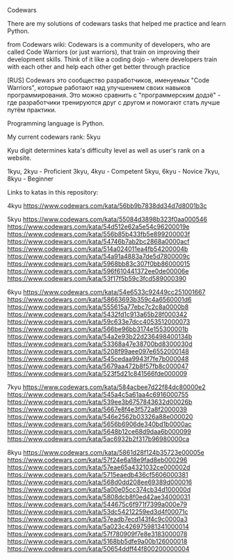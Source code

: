 Codewars

There are my solutions of codewars tasks that helped me practice and learn Python.

from Codewars wiki: 
Codewars is a community of developers, who are called Code Warriors (or just warriors), that train on improving their development skills. Think of it like a coding dojo - where developers train with each other and help each other get better through practice 

[RUS] Codewars это сообщество разработчиков, именуемых "Code Warriors", которые работают над улучшением своих навыков программирования. Это можно сравнить с "программерским додзё" - где разработчики тренируются друг с другом и помогают стать лучше путём практики.

Programming language is Python. 

My current codewars rank: 5kyu

Kyu digit determines kata's difficulty level as well as user's rank on a website. 

1kyu, 2kyu - Proficient 
3kyu, 4kyu - Competent 
5kyu, 6kyu - Novice 
7kyu, 8kyu - Beginner 


Links to katas in this repository:

4kyu
https://www.codewars.com/kata/56bb9b7838dd34d7d8001b3c

5kyu
https://www.codewars.com/kata/55084d3898b323f0aa000546
https://www.codewars.com/kata/54d512e62a5e54c96200019e
https://www.codewars.com/kata/556b85b433fb5e899200003f
https://www.codewars.com/kata/54746b7ab2bc2868a0000acf
https://www.codewars.com/kata/514a024011ea4fb54200004b
https://www.codewars.com/kata/54a91a4883a7de5d7800009c
https://www.codewars.com/kata/5968bb83c307f0bb86000015
https://www.codewars.com/kata/596f610441372ee0de00006e
https://www.codewars.com/kata/53f17f5b59c3fcd589000390

6kyu
https://www.codewars.com/kata/54e6533c92449cc251001667
https://www.codewars.com/kata/58663693b359c4a6560001d6
https://www.codewars.com/kata/555615a77ebc7c2c8a0000b8
https://www.codewars.com/kata/5432fd1c913a65b28f000342
https://www.codewars.com/kata/59c633e7dcc4053512000073
https://www.codewars.com/kata/566be96bb3174e155300001b
https://www.codewars.com/kata/54a2e93b22d236498400134b
https://www.codewars.com/kata/53368a47e38700bd8300030d
https://www.codewars.com/kata/5208f99aee097e6552000148
https://www.codewars.com/kata/545cedaa9943f7fe7b000048
https://www.codewars.com/kata/5679aa472b8f57fb8c000047
https://www.codewars.com/kata/523f5d21c841566fde000009

7kyu
https://www.codewars.com/kata/584acbee7d22f84dc80000e2
https://www.codewars.com/kata/545a4c5a61aa4c6916000755
https://www.codewars.com/kata/539ee3b6757843632d00026b
https://www.codewars.com/kata/5667e8f4e3f572a8f2000039
https://www.codewars.com/kata/546e2562b03326a88e000020
https://www.codewars.com/kata/5656b6906de340bd1b0000ac
https://www.codewars.com/kata/5648b12ce68d9daa6b000099
https://www.codewars.com/kata/5ac6932b2f317b96980000ca

8kyu
https://www.codewars.com/kata/5861d28f124b35723e00005e
https://www.codewars.com/kata/57f24e6a18e9fad8eb000296
https://www.codewars.com/kata/57eae65a4321032ce000002d
https://www.codewars.com/kata/5715eaedb436cf5606000381
https://www.codewars.com/kata/568d0dd208ee69389d000016
https://www.codewars.com/kata/5a00e05cc374cb34d100000d
https://www.codewars.com/kata/5808dcb8f0ed42ae34000031
https://www.codewars.com/kata/544675c6f971f7399a000e79
https://www.codewars.com/kata/53dc54212259ed3d4f00071c
https://www.codewars.com/kata/57eadb7ecd143f4c9c0000a3
https://www.codewars.com/kata/5a023c426975981341000014
https://www.codewars.com/kata/57f780909f7e8e3183000078
https://www.codewars.com/kata/5168bb5dfe9a00b126000018
https://www.codewars.com/kata/50654ddff44f800200000004





